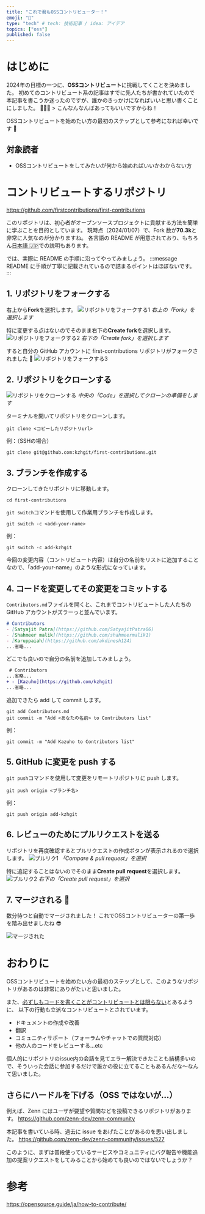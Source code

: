 ```yaml
---
title: "これで君もOSSコントリビューター！"
emoji: "🔰"
type: "tech" # tech: 技術記事 / idea: アイデア
topics: ["oss"]
published: false
---
```


# はじめに

2024年の目標の一つに、**OSSコントリビュート**に挑戦してくことを決めました。
初めてのコントリビュート系の記事はすでに先人たちが書かれていたので本記事を書こうか迷ったのですが、誰かのきっかけになればいいと思い書くことにしました。
🍼👦🏻 > こんなんなんぼあってもいいですからね！

OSSコントリビュートを始めたい方の最初のステップとして参考になれば幸いです 🙏

## 対象読者

- OSSコントリビュートをしてみたいが何から始めればいいかわからない方

# コントリビュートするリポジトリ

https://github.com/firstcontributions/first-contributions

このリポジトリは、初心者がオープンソースプロジェクトに貢献する方法を簡単に学ぶことを目的としています。
現時点（2024/01/07）で、Fork 数が**70.3k**と非常に人気なのが分かりますね。
各言語の README が用意されており、もちろん[日本語 🇯🇵](https://github.com/firstcontributions/first-contributions/blob/main/translations/README.ja.md)での説明もあります。

では、実際に README の手順に沿ってやってみましょう。
:::message
README に手順が丁寧に記載されているので詰まるポイントはほぼないです。
:::

## 1. リポジトリをフォークする

右上から**Fork**を選択します。
![リポジトリをフォークする1](/images/first-contributions/fork-step1.png)
_右上の「Fork」を選択します_

特に変更する点はないのでそのまま右下の**Create fork**を選択します。
![リポジトリをフォークする2](/images/first-contributions/fork-step2.png)
_右下の「Create fork」を選択します_

すると自分の GitHub アカウントに first-contributions リポジトリがフォークされました 🎉
![リポジトリをフォークする3](/images/first-contributions/fork-step3.png)

## 2. リポジトリをクローンする

![リポジトリをクローンする](/images/first-contributions/clone.png)
_中央の「Code」を選択してクローンの準備をします_

ターミナルを開いてリポジトリをクローンします。
```
git clone <コピーしたリポジトリurl>
```

例：（SSHの場合）
```
git clone git@github.com:kzhgit/first-contributions.git
```

## 3. ブランチを作成する

クローンしてきたリポジトリに移動します。
```
cd first-contributions
```

`git switch`コマンドを使用して作業用ブランチを作成します。
```
git switch -c <add-your-name>
```

例：
```
git switch -c add-kzhgit
```

今回の変更内容（コントリビュート内容）は自分の名前をリストに追加することなので、「add-your-name」のような形式になっています。

## 4. コードを変更してその変更をコミットする

`Contributors.md`ファイルを開くと、これまでコントリビュートした人たちの GitHub アカウントがズラーっと並んでいます。

```md:Contributors.md
# Contributors
- [Satyajit Patra](https://github.com/SatyajitPatra06)
- [Shahmeer malik](https://github.com/shahmeermalik1)
- [Karuppaiah](https://github.com/akdinesh124)
...省略...
```

どこでも良いので自分の名前を追加してみましょう。
```diff md:Contributors.md
 # Contributors
...省略...
+ - [Kazuho](https://github.com/kzhgit)
...省略...
```

追加できたら add して commit します。
```
git add Contributors.md
git commit -m "Add <あなたの名前> to Contributors list"
```

例：
```
git commit -m "Add Kazuho to Contributors list"
```

## 5. GitHub に変更を push する

`git push`コマンドを使用して変更をリモートリポジトリに push します。
```
git push origin <ブランチ名>
```

例：
```
git push origin add-kzhgit
```

## 6. レビューのためにプルリクエストを送る

リポジトリを再度確認するとプルリクエストの作成ボタンが表示されるので選択します。
![プルリク1](/images/first-contributions/pr-step1.png)
_「Compare & pull request」を選択_

特に追記することはないのでそのまま**Create pull request**を選択します。
![プルリク2](/images/first-contributions/pr-step2.png)
_右下の「Create pull request」を選択_

## 7. マージされる 🎉

数分待つと自動でマージされました！
これでOSSコントリビューターの第一歩を踏み出せましたね 😎

![マージされた](/images/first-contributions/merge.png)

# おわりに

OSSコントリビュートを始めたい方の最初のステップとして、このようなリポジトリがあるのは非常にありがたいと思いました。

また、[必ずしもコードを書くことがコントリビュートとは限らない](https://opensource.guide/ja/how-to-contribute/#%E3%81%8B%E3%81%AA%E3%82%89%E3%81%9A%E3%81%97%E3%82%82%E3%82%B3%E3%83%BC%E3%83%89%E3%82%92%E6%9B%B8%E3%81%8F%E5%BF%85%E8%A6%81%E3%81%AF%E3%81%82%E3%82%8A%E3%81%BE%E3%81%9B%E3%82%93)とあるように、
以下の行動も立派なコントリビュートとされています。

- ドキュメントの作成や改善
- 翻訳
- コミュニティサポート（フォーラムやチャットでの質問対応）
- 他の人のコードをレビューする...etc

個人的にリポジトリのissue内の会話を見てエラー解決できたことも結構多いので、そういった会話に参加するだけで誰かの役に立てることもあるんだな〜なんて思いました。

## さらにハードルを下げる（OSS ではないが...）

例えば、Zenn にはユーザが要望や質問などを投稿できるリポジトリがあります。
https://github.com/zenn-dev/zenn-community

本記事を書いている時、過去に issue をあげたことがあるのを思い出しました。
https://github.com/zenn-dev/zenn-community/issues/527

このように、まずは普段使っているサービスやコミュニティにバグ報告や機能追加の提案リクエストをしてみることから始めても良いのではないでしょうか？

# 参考

https://opensource.guide/ja/how-to-contribute/
